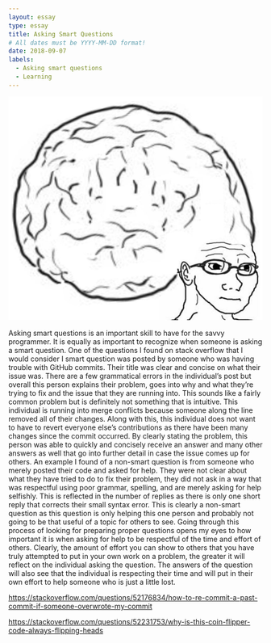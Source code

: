 ```yaml
---
layout: essay
type: essay
title: Asking Smart Questions
# All dates must be YYYY-MM-DD format!
date: 2018-09-07
labels:
  - Asking smart questions
  - Learning
---
```


<img class="ui tiny left circular floated image" src="../images/bigbrain.jpg">

Asking smart questions is an important skill to have for the savvy programmer. It is equally as important to recognize when someone is asking a smart question. One of the questions I found on stack overflow that I would consider I smart question was posted by someone who was having trouble with GitHub commits. Their title was clear and concise on what their issue was. There are a few grammatical errors in the individual’s post but overall this person explains their problem, goes into why and what they’re trying to fix and the issue that they are running into. This sounds like a fairly common problem but is definitely not something that is intuitive. This individual is running into merge conflicts because someone along the line removed all of their changes. Along with this, this individual does not want to have to revert everyone else’s contributions as there have been many changes since the commit occurred. By clearly stating the problem, this person was able to quickly and concisely receive an answer and many other answers as well that go into further detail in case the issue comes up for others. An example I found of a non-smart question is from someone who merely posted their code and asked for help. They were not clear about what they have tried to do to fix their problem, they did not ask in a way that was respectful using poor grammar, spelling, and are merely asking for help selfishly. This is reflected in the number of replies as there is only one short reply that corrects their small syntax error. This is clearly a non-smart question as this question is only helping this one person and probably not going to be that useful of a topic for others to see. Going through this process of looking for preparing proper questions opens my eyes to how important it is when asking for help to be respectful of the time and effort of others. Clearly, the amount of effort you can show to others that you have truly attempted to put in your own work on a problem, the greater it will reflect on the individual asking the question. The answers of the question will also see that the individual is respecting their time and will put in their own effort to help someone who is just a little lost.

https://stackoverflow.com/questions/52176834/how-to-re-commit-a-past-commit-if-someone-overwrote-my-commit

https://stackoverflow.com/questions/52231753/why-is-this-coin-flipper-code-always-flipping-heads
